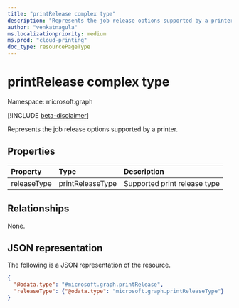 ```yaml
---
title: "printRelease complex type"
description: "Represents the job release options supported by a printer."
author: "venkatnagula"
ms.localizationpriority: medium
ms.prod: "cloud-printing"
doc_type: resourcePageType
---
```


# printRelease complex type

Namespace: microsoft.graph

[!INCLUDE [beta-disclaimer](../../includes/beta-disclaimer.md)]

Represents the job release options supported by a printer.

## Properties
|Property|Type|Description|
|:---|:---|:---|
|releaseType|printReleaseType|Supported print release type|

## Relationships
None.

## JSON representation
The following is a JSON representation of the resource.
<!-- {
  "blockType": "resource",
  "@odata.type": "microsoft.graph.printRelease"
}
-->
``` json
{
  "@odata.type": "#microsoft.graph.printRelease",
  "releaseType": {"@odata.type": "microsoft.graph.printReleaseType"}
}
```
